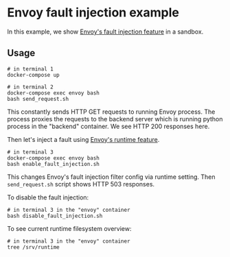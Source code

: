 Envoy fault injection example
=============================

In this example, we show [Envoy's fault injection
feature](https://www.envoyproxy.io/docs/envoy/latest/configuration/http_filters/fault_filter) in a sandbox.

## Usage
```
# in terminal 1
docker-compose up

# in terminal 2
docker-compose exec envoy bash
bash send_request.sh
```

This constantly sends HTTP GET requests to running Envoy process. The process proxies the requests to the backend server
which is running python process in the "backend" container. We see HTTP 200 responses here.

Then let's inject a fault using [Envoy's runtime
feature](https://www.envoyproxy.io/docs/envoy/latest/configuration/runtime).

```
# in terminal 3
docker-compose exec envoy bash
bash enable_fault_injection.sh
```

This changes Envoy's fault injection filter config via runtime setting. Then `send_request.sh` script shows HTTP 503
responses.

To disable the fault injection:

```
# in terminal 3 in the "envoy" container
bash disable_fault_injection.sh
```

To see current runtime filesystem overview:

```
# in terminal 3 in the "envoy" container
tree /srv/runtime
```
